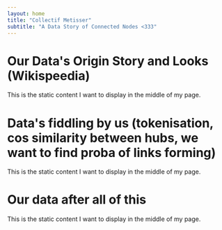 ```yaml
---
layout: home
title: "Collectif Metisser"
subtitle: "A Data Story of Connected Nodes <333"
---
```


<div class="main-content">
  <h1>Our Data's Origin Story and Looks (Wikispeedia)</h1>
  <p>This is the static content I want to display in the middle of my page.</p>

  <h1>Data's fiddling by us (tokenisation, cos similarity between hubs, we want to find proba of links forming)</h1>
  <p>This is the static content I want to display in the middle of my page.</p>

  <h1>Our data after all of this</h1>
  <p>This is the static content I want to display in the middle of my page.</p>
</div>


